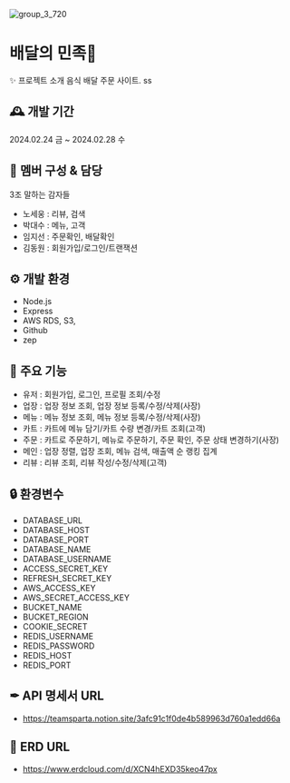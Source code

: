 ![group_3_720](https://github.com/Node-4th/Backoffice-3.Baemin/assets/91053150/f501c129-d32b-49ad-82cc-eedbcf39a2af)

# **배달의 민족🛵** #
✨ 프로젝트 소개
음식 배달 주문 사이트.
ss
## **🕰️ 개발 기간**
2024.02.24 금 ~ 2024.02.28 수
## **🤖 멤버 구성 & 담당**
3조 말하는 감자들
- 노세웅 : 리뷰, 검색
- 박대수 : 메뉴, 고객
- 임지선 : 주문확인, 배달확인
- 김동원 : 회원가입/로그인/트랜잭션
## **⚙️ 개발 환경**
- Node.js
- Express
- AWS RDS, S3,
- Github
- zep
## **📌 주요 기능**
- 유저 : 회원가입, 로그인, 프로필 조회/수정
- 업장 : 업장 정보 조회, 업장 정보 등록/수정/삭제(사장)
- 메뉴 : 메뉴 정보 조회, 메뉴 정보 등록/수정/삭제(사장)
- 카트 : 카트에 메뉴 담기/카트 수량 변경/카트 조회(고객)
- 주문 : 카트로 주문하기, 메뉴로 주문하기, 주문 확인, 주문 상태 변경하기(사장)
- 메인 : 업장 정렬, 업장 조회, 메뉴 검색, 매출액 순 랭킹 집계
- 리뷰 : 리뷰 조회, 리뷰 작성/수정/삭제(고객)
## **🔒 환경변수**
- DATABASE_URL
- DATABASE_HOST
- DATABASE_PORT
- DATABASE_NAME
- DATABASE_USERNAME
- ACCESS_SECRET_KEY
- REFRESH_SECRET_KEY
- AWS_ACCESS_KEY
- AWS_SECRET_ACCESS_KEY
- BUCKET_NAME
- BUCKET_REGION
- COOKIE_SECRET
- REDIS_USERNAME
- REDIS_PASSWORD
- REDIS_HOST
- REDIS_PORT
## **✒ API 명세서 URL**
- https://teamsparta.notion.site/3afc91c1f0de4b589963d760a1edd66a
## **🔧 ERD URL**
- https://www.erdcloud.com/d/XCN4hEXD35keo47px
